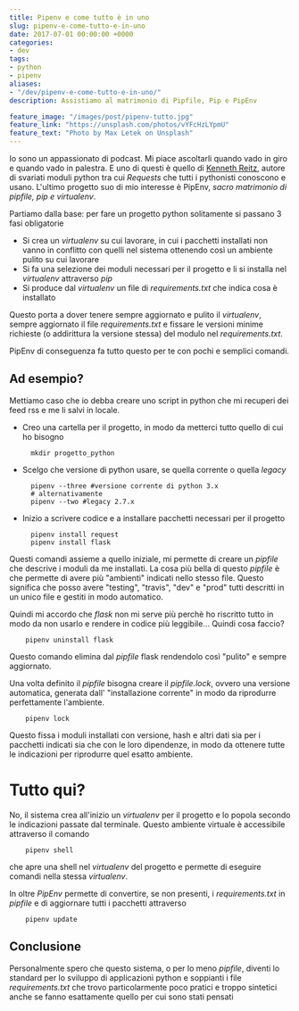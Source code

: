 ```yaml
---
title: Pipenv e come tutto è in uno
slug: pipenv-e-come-tutto-e-in-uno
date: 2017-07-01 00:00:00 +0000
categories:
- dev
tags:
- python
- pipenv
aliases:
- "/dev/pipenv-e-come-tutto-e-in-uno/"
description: Assistiamo al matrimonio di Pipfile, Pip e PipEnv

feature_image: "/images/post/pipenv-tutto.jpg"
feature_link: "https://unsplash.com/photos/vYFcHzLYpmU"
feature_text: "Photo by Max Letek on Unsplash"
---
```

Io sono un appassionato di podcast. Mi piace ascoltarli quando vado in giro e quando vado in palestra. E uno di questi è quello di [Kenneth Reitz](https://www.kennethreitz.org/), autore di svariati moduli python tra cui _Requests_ che tutti i pythonisti conoscono e usano.
L'ultimo progetto suo di mio interesse è PipEnv, _sacro matrimonio di pipfile, pip e virtualenv_.

Partiamo dalla base: per fare un progetto python solitamente si passano 3 fasi obligatorie

* Si crea un _virtualenv_ su cui lavorare, in cui i pacchetti installati non vanno in conflitto con quelli nel sistema ottenendo così un ambiente pulito su cui lavorare
* Si fa una selezione dei moduli necessari per il progetto e li si installa nel _virtualenv_ attraverso _pip_
* Si produce dal _virtualenv_ un file di _requirements.txt_ che indica cosa è installato

Questo porta a dover tenere sempre aggiornato e pulito il _virtualenv_, sempre aggiornato il file _requirements.txt_ e fissare le versioni minime richieste (o addirittura la versione stessa) del modulo nel _requirements.txt_.

PipEnv di conseguenza fa tutto questo per te con pochi e semplici comandi.

## Ad esempio?
Mettiamo caso che io debba creare uno script in python che mi recuperi dei feed rss e me li salvi in locale.

* Creo una cartella per il progetto, in modo da metterci tutto quello di cui ho bisogno

        mkdir progetto_python

* Scelgo che versione di python usare, se quella corrente o quella _legacy_

        pipenv --three #versione corrente di python 3.x
        # alternativamente
        pipenv --two #legacy 2.7.x

* Inizio a scrivere codice e a installare pacchetti necessari per il progetto

        pipenv install request
        pipenv install flask

Questi comandi assieme a quello iniziale, mi permette di creare un _pipfile_ che descrive i moduli da me installati. La cosa più bella di questo _pipfile_ è che permette di avere più "ambienti" indicati nello stesso file. Questo significa che posso avere "testing", "travis", "dev" e "prod" tutti descritti in un unico file e gestiti in modo automatico.

Quindi mi accordo che  _flask_ non mi serve più perchè ho riscritto tutto in modo da non usarlo e rendere in codice più leggibile... Quindi cosa faccio?

        pipenv uninstall flask

Questo comando elimina dal _pipfile_ flask rendendolo così "pulito" e sempre aggiornato.

Una volta definito il _pipfile_ bisogna creare il _pipfile.lock_, ovvero una versione automatica, generata dall' "installazione corrente" in modo da riprodurre perfettamente l'ambiente.

        pipenv lock

Questo fissa i moduli installati con versione, hash e altri dati sia per i pacchetti indicati sia che con le loro dipendenze, in modo da ottenere tutte le indicazioni per riprodurre quel esatto ambiente.

# Tutto qui?
No, il sistema crea all'inizio un _virtualenv_ per il progetto e lo popola secondo le indicazioni passate dal terminale.
Questo ambiente virtuale è accessibile attraverso il comando

        pipenv shell

che apre una shell nel _virtualenv_ del progetto e permette di eseguire comandi nella stessa _virtualenv_.

In oltre _PipEnv_ permette di convertire, se non presenti, i _requirements.txt_ in _pipfile_ e di aggiornare tutti i pacchetti attraverso

        pipenv update

## Conclusione
Personalmente spero che questo sistema, o per lo meno _pipfile_, diventi lo standard per lo sviluppo di applicazioni python e soppianti i file _requirements.txt_ che trovo particolarmente poco pratici e troppo sintetici anche se fanno esattamente quello per cui sono stati pensati
